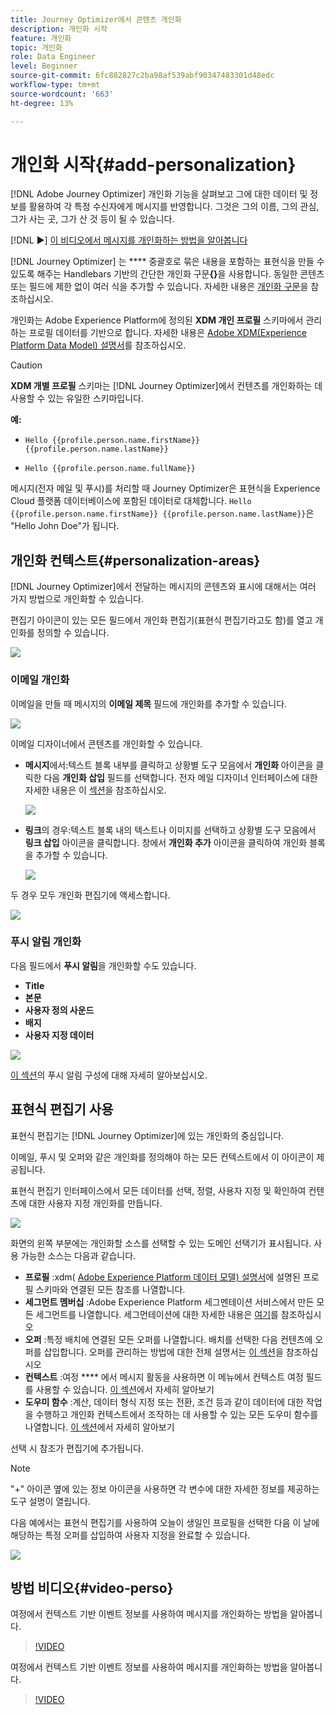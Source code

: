 ```yaml
---
title: Journey Optimizer에서 콘텐츠 개인화
description: 개인화 시작
feature: 개인화
topic: 개인화
role: Data Engineer
level: Beginner
source-git-commit: 6fc882827c2ba98af539abf90347483301d48edc
workflow-type: tm+mt
source-wordcount: '663'
ht-degree: 13%

---
```


# 개인화 시작{#add-personalization}

[!DNL Adobe Journey Optimizer] 개인화 기능을 살펴보고 그에 대한 데이터 및 정보를 활용하여 각 특정 수신자에게 메시지를 반영합니다. 그것은 그의 이름, 그의 관심, 그가 사는 곳, 그가 산 것 등이 될 수 있습니다.

[!DNL :arrow_forward:] [이 비디오에서 메시지를 개인화하는 방법을 알아봅니다](#video-perso)

[!DNL Journey Optimizer] 는  **** 중괄호로 묶은 내용을 포함하는 표현식을 만들 수 있도록 해주는 Handlebars 기반의 간단한 개인화 구문&#x200B;**{}**&#x200B;을 사용합니다. 동일한 콘텐츠 또는 필드에 제한 없이 여러 식을 추가할 수 있습니다. 자세한 내용은 [개인화 구문](personalization-syntax.md)을 참조하십시오.

개인화는 Adobe Experience Platform에 정의된 **XDM 개인 프로필** 스키마에서 관리하는 프로필 데이터를 기반으로 합니다. 자세한 내용은 [Adobe XDM(Experience Platform Data Model) 설명서](https://experienceleague.adobe.com/docs/experience-platform/xdm/home.html?lang=ko)를 참조하십시오.

>[!CAUTION]
>**XDM 개별 프로필** 스키마는 [!DNL Journey Optimizer]에서 컨텐츠를 개인화하는 데 사용할 수 있는 유일한 스키마입니다.

**예:**

* `Hello {{profile.person.name.firstName}} {{profile.person.name.lastName}}`

* `Hello {{profile.person.name.fullName}}`

메시지(전자 메일 및 푸시)를 처리할 때 Journey Optimizer은 표현식을 Experience Cloud 플랫폼 데이터베이스에 포함된 데이터로 대체합니다. `Hello {{profile.person.name.firstName}} {{profile.person.name.lastName}}`은 &quot;Hello John Doe&quot;가 됩니다.


## 개인화 컨텍스트{#personalization-areas}

[!DNL Journey Optimizer]에서 전달하는 메시지의 콘텐츠와 표시에 대해서는 여러 가지 방법으로 개인화할 수 있습니다.

편집기 아이콘이 있는 모든 필드에서 개인화 편집기(표현식 편집기라고도 함)를 열고 개인화를 정의할 수 있습니다.

![](assets/perso_icon.png)

### 이메일 개인화

이메일을 만들 때 메시지의 **이메일 제목** 필드에 개인화를 추가할 수 있습니다.

![](assets/perso_subject.png)

이메일 디자이너에서 콘텐츠를 개인화할 수 있습니다.

* **메시지**&#x200B;에서:텍스트 블록 내부를 클릭하고 상황별 도구 모음에서 **개인화** 아이콘을 클릭한 다음 **개인화 삽입** 필드를 선택합니다. 전자 메일 디자이너 인터페이스에 대한 자세한 내용은 이 [섹션](../design-emails.md)을 참조하십시오.

   ![](assets/perso_insert.png)

* **링크**&#x200B;의 경우:텍스트 블록 내의 텍스트나 이미지를 선택하고 상황별 도구 모음에서 **링크 삽입** 아이콘을 클릭합니다. 창에서 **개인화 추가** 아이콘을 클릭하여 개인화 블록을 추가할 수 있습니다.

   ![](assets/perso_link.png)

두 경우 모두 개인화 편집기에 액세스합니다.

![](assets/perso_ee.png)


### 푸시 알림 개인화

다음 필드에서 **푸시 알림**&#x200B;을 개인화할 수도 있습니다.

* **Title**
* **본문**
* **사용자 정의 사운드**
* **배지**
* **사용자 지정 데이터**

![](assets/perso_push.png)

[이 섹션](../push-gs.md)의 푸시 알림 구성에 대해 자세히 알아보십시오.

## 표현식 편집기 사용

표현식 편집기는 [!DNL Journey Optimizer]에 있는 개인화의 중심입니다.

이메일, 푸시 및 오퍼와 같은 개인화를 정의해야 하는 모든 컨텍스트에서 이 아이콘이 제공됩니다.

표현식 편집기 인터페이스에서 모든 데이터를 선택, 정렬, 사용자 지정 및 확인하여 컨텐츠에 대한 사용자 지정 개인화를 만듭니다.

![](assets/perso_ee1.png)

화면의 왼쪽 부분에는 개인화할 소스를 선택할 수 있는 도메인 선택기가 표시됩니다. 사용 가능한 소스는 다음과 같습니다.

* **프로필** :xdm( [Adobe Experience Platform 데이터 모델) 설명서](https://experienceleague.adobe.com/docs/experience-platform/xdm/home.html)에 설명된 프로필 스키마와 연결된 모든 참조를 나열합니다.
* **세그먼트 멤버십** :Adobe Experience Platform 세그멘테이션 서비스에서 만든 모든 세그먼트를 나열합니다. 세그먼테이션에 대한 자세한 내용은 [여기](https://experienceleague.adobe.com/docs/experience-platform/segmentation/home.html?lang=en)를 참조하십시오
* **오퍼** :특정 배치에 연결된 모든 오퍼를 나열합니다. 배치를 선택한 다음 컨텐츠에 오퍼를 삽입합니다. 오퍼를 관리하는 방법에 대한 전체 설명서는 [이 섹션](../deliver-personalized-offers.md)을 참조하십시오
* **컨텍스트** :여정 **** 에서 메시지 활동을 사용하면 이 메뉴에서 컨텍스트 여정 필드를 사용할 수 있습니다. [이 섹션](personalization-use-case.md)에서 자세히 알아보기
* **도우미 함수** :계산, 데이터 형식 지정 또는 전환, 조건 등과 같이 데이터에 대한 작업을 수행하고 개인화 컨텍스트에서 조작하는 데 사용할 수 있는 모든 도우미 함수를 나열합니다. [이 섹션](functions/functions.md)에서 자세히 알아보기

선택 시 참조가 편집기에 추가됩니다.

>[!NOTE]
>
>&quot;+&quot; 아이콘 옆에 있는 정보 아이콘을 사용하면 각 변수에 대한 자세한 정보를 제공하는 도구 설명이 열립니다.

다음 예에서는 표현식 편집기를 사용하여 오늘이 생일인 프로필을 선택한 다음 이 날에 해당하는 특정 오퍼를 삽입하여 사용자 지정을 완료할 수 있습니다.

![](assets/perso_ee2.png)

## 방법 비디오{#video-perso}

여정에서 컨텍스트 기반 이벤트 정보를 사용하여 메시지를 개인화하는 방법을 알아봅니다.

>[!VIDEO](https://video.tv.adobe.com/v/334165?quality=12)

여정에서 컨텍스트 기반 이벤트 정보를 사용하여 메시지를 개인화하는 방법을 알아봅니다.

>[!VIDEO](https://video.tv.adobe.com/v/334078?quality=12)
